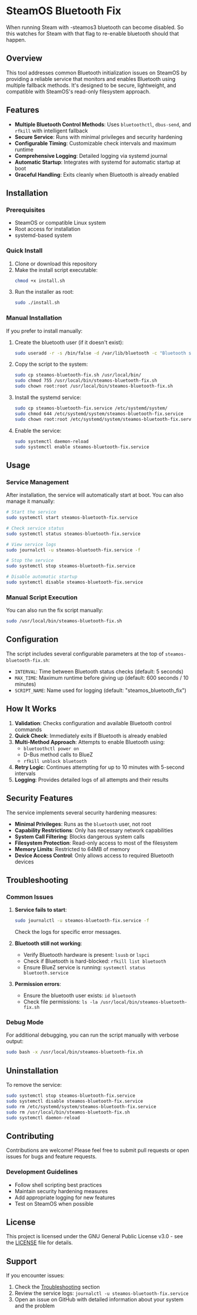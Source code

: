 # SteamOS Bluetooth Fix

When running Steam with -steamos3 bluetooth can become disabled. So this watches for Steam with that flag to re-enable bluetooth should that happen. 

## Overview

This tool addresses common Bluetooth initialization issues on SteamOS by providing a reliable service that monitors and enables Bluetooth using multiple fallback methods. It's designed to be secure, lightweight, and compatible with SteamOS's read-only filesystem approach.

## Features

- **Multiple Bluetooth Control Methods**: Uses `bluetoothctl`, `dbus-send`, and `rfkill` with intelligent fallback
- **Secure Service**: Runs with minimal privileges and security hardening
- **Configurable Timing**: Customizable check intervals and maximum runtime
- **Comprehensive Logging**: Detailed logging via systemd journal
- **Automatic Startup**: Integrates with systemd for automatic startup at boot
- **Graceful Handling**: Exits cleanly when Bluetooth is already enabled

## Installation

### Prerequisites

- SteamOS or compatible Linux system
- Root access for installation
- systemd-based system

### Quick Install

1. Clone or download this repository
2. Make the install script executable:
   ```bash
   chmod +x install.sh
   ```
3. Run the installer as root:
   ```bash
   sudo ./install.sh
   ```

### Manual Installation

If you prefer to install manually:

1. Create the bluetooth user (if it doesn't exist):
   ```bash
   sudo useradd -r -s /bin/false -d /var/lib/bluetooth -c "Bluetooth service user" bluetooth
   ```

2. Copy the script to the system:
   ```bash
   sudo cp steamos-bluetooth-fix.sh /usr/local/bin/
   sudo chmod 755 /usr/local/bin/steamos-bluetooth-fix.sh
   sudo chown root:root /usr/local/bin/steamos-bluetooth-fix.sh
   ```

3. Install the systemd service:
   ```bash
   sudo cp steamos-bluetooth-fix.service /etc/systemd/system/
   sudo chmod 644 /etc/systemd/system/steamos-bluetooth-fix.service
   sudo chown root:root /etc/systemd/system/steamos-bluetooth-fix.service
   ```

4. Enable the service:
   ```bash
   sudo systemctl daemon-reload
   sudo systemctl enable steamos-bluetooth-fix.service
   ```

## Usage

### Service Management

After installation, the service will automatically start at boot. You can also manage it manually:

```bash
# Start the service
sudo systemctl start steamos-bluetooth-fix.service

# Check service status
sudo systemctl status steamos-bluetooth-fix.service

# View service logs
sudo journalctl -u steamos-bluetooth-fix.service -f

# Stop the service
sudo systemctl stop steamos-bluetooth-fix.service

# Disable automatic startup
sudo systemctl disable steamos-bluetooth-fix.service
```

### Manual Script Execution

You can also run the fix script manually:

```bash
sudo /usr/local/bin/steamos-bluetooth-fix.sh
```

## Configuration

The script includes several configurable parameters at the top of `steamos-bluetooth-fix.sh`:

- `INTERVAL`: Time between Bluetooth status checks (default: 5 seconds)
- `MAX_TIME`: Maximum runtime before giving up (default: 600 seconds / 10 minutes)
- `SCRIPT_NAME`: Name used for logging (default: "steamos_bluetooth_fix")

## How It Works

1. **Validation**: Checks configuration and available Bluetooth control commands
2. **Quick Check**: Immediately exits if Bluetooth is already enabled
3. **Multi-Method Approach**: Attempts to enable Bluetooth using:
   - `bluetoothctl power on`
   - D-Bus method calls to BlueZ
   - `rfkill unblock bluetooth`
4. **Retry Logic**: Continues attempting for up to 10 minutes with 5-second intervals
5. **Logging**: Provides detailed logs of all attempts and their results

## Security Features

The service implements several security hardening measures:

- **Minimal Privileges**: Runs as the `bluetooth` user, not root
- **Capability Restrictions**: Only has necessary network capabilities
- **System Call Filtering**: Blocks dangerous system calls
- **Filesystem Protection**: Read-only access to most of the filesystem
- **Memory Limits**: Restricted to 64MB of memory
- **Device Access Control**: Only allows access to required Bluetooth devices

## Troubleshooting

### Common Issues

1. **Service fails to start**:
   ```bash
   sudo journalctl -u steamos-bluetooth-fix.service -f
   ```
   Check the logs for specific error messages.

2. **Bluetooth still not working**:
   - Verify Bluetooth hardware is present: `lsusb` or `lspci`
   - Check if Bluetooth is hard-blocked: `rfkill list bluetooth`
   - Ensure BlueZ service is running: `systemctl status bluetooth.service`

3. **Permission errors**:
   - Ensure the bluetooth user exists: `id bluetooth`
   - Check file permissions: `ls -la /usr/local/bin/steamos-bluetooth-fix.sh`

### Debug Mode

For additional debugging, you can run the script manually with verbose output:

```bash
sudo bash -x /usr/local/bin/steamos-bluetooth-fix.sh
```

## Uninstallation

To remove the service:

```bash
sudo systemctl stop steamos-bluetooth-fix.service
sudo systemctl disable steamos-bluetooth-fix.service
sudo rm /etc/systemd/system/steamos-bluetooth-fix.service
sudo rm /usr/local/bin/steamos-bluetooth-fix.sh
sudo systemctl daemon-reload
```

## Contributing

Contributions are welcome! Please feel free to submit pull requests or open issues for bugs and feature requests.

### Development Guidelines

- Follow shell scripting best practices
- Maintain security hardening measures
- Add appropriate logging for new features
- Test on SteamOS when possible

## License

This project is licensed under the GNU General Public License v3.0 - see the [LICENSE](LICENSE) file for details.

## Support

If you encounter issues:

1. Check the [Troubleshooting](#troubleshooting) section
2. Review the service logs: `journalctl -u steamos-bluetooth-fix.service`
3. Open an issue on GitHub with detailed information about your system and the problem
